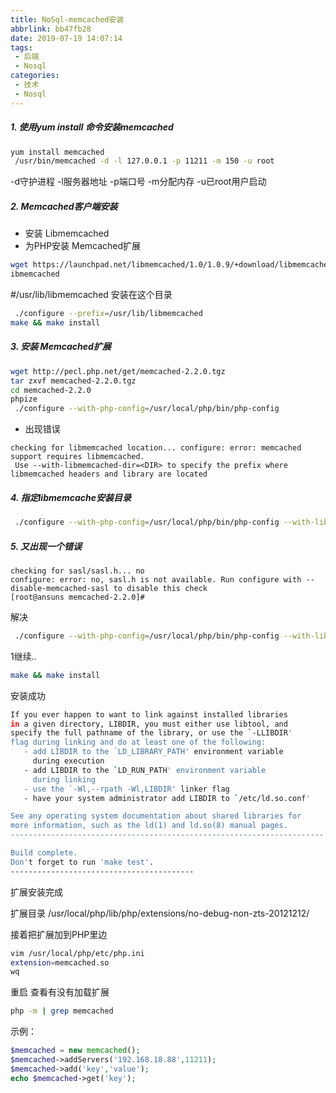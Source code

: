 ```yaml
---
title: NoSql-memcached安装
abbrlink: bb47fb28
date: 2019-07-19 14:07:14
tags:
 - 后端
 - Nosql
categories:
 - 技术
 - Nosql
---
```


##### 1. 使用yum install 命令安装memcached #####
```bash
yum install memcached
 /usr/bin/memcached -d -l 127.0.0.1 -p 11211 -m 150 -u root
```
-d守护进程 -l服务器地址 -p端口号 -m分配内存 -u已root用户启动

##### 2. Memcached客户端安装 #####

- 安装   Libmemcached
- 为PHP安装 Memcached扩展
```bash 
wget https://launchpad.net/libmemcached/1.0/1.0.9/+download/libmemcached-1.0.9.tar.gz
ibmemcached
```
#/usr/lib/libmemcached 安装在这个目录
```bash
 ./configure --prefix=/usr/lib/libmemcached
make && make install
```

##### 3. 安装 Memcached扩展 #####
```bash
wget http://pecl.php.net/get/memcached-2.2.0.tgz
tar zxvf memcached-2.2.0.tgz 
cd memcached-2.2.0
phpize
 ./configure --with-php-config=/usr/local/php/bin/php-config 
 ```

- 出现错误
```angular2html
checking for libmemcached location... configure: error: memcached support requires libmemcached.
 Use --with-libmemcached-dir=<DIR> to specify the prefix where libmemcached headers and library are located

```
##### 4. 指定libmemcache安装目录 #####
```bash
 ./configure --with-php-config=/usr/local/php/bin/php-config --with-libmemcached-dir=/usr/lib/libmemcached/
```

##### 5. 又出现一个错误 #####
```angular2html
checking for sasl/sasl.h... no
configure: error: no, sasl.h is not available. Run configure with --disable-memcached-sasl to disable this check
[root@ansuns memcached-2.2.0]# 
```

解决
```bash
 ./configure --with-php-config=/usr/local/php/bin/php-config --with-libmemcached-dir=/usr/lib/libmemcached/ --disable-memcached-sasl

```

1继续..
```bash
make && make install
```
安装成功
```bash
If you ever happen to want to link against installed libraries
in a given directory, LIBDIR, you must either use libtool, and
specify the full pathname of the library, or use the `-LLIBDIR'
flag during linking and do at least one of the following:
   - add LIBDIR to the `LD_LIBRARY_PATH' environment variable
     during execution
   - add LIBDIR to the `LD_RUN_PATH' environment variable
     during linking
   - use the `-Wl,--rpath -Wl,LIBDIR' linker flag
   - have your system administrator add LIBDIR to `/etc/ld.so.conf'

See any operating system documentation about shared libraries for
more information, such as the ld(1) and ld.so(8) manual pages.
----------------------------------------------------------------------

Build complete.
Don't forget to run 'make test'.
-----------------------------------------
```

扩展安装完成

扩展目录
 /usr/local/php/lib/php/extensions/no-debug-non-zts-20121212/

接着把扩展加到PHP里边
```bash 
vim /usr/local/php/etc/php.ini
extension=memcached.so
wq
```


重启
查看有没有加载扩展
````bash
php -m | grep memcached
````
示例：
```php
$memcached = new memcached();
$memcached->addServers('192.168.18.88',11211);
$memcached->add('key','value');
echo $memcached->get('key');
```

